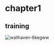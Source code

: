 # chapter1

## training
![wallhaven-6kegww](https://user-images.githubusercontent.com/92438598/137127524-802a23be-fa76-4dff-87ab-5aae5edd9d18.jpg)
